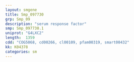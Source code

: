 ```yaml
---
layout: smgene
title: Smp_097730
grp: Smp_09
description: "serum response factor"
smp: Smp_097730.1
uniprot: "G4LXC2"
length:  1359
cdd: "COG5068, cd00266, cl00109, pfam00319, smart00432"
kk: K04378
categories: sm
---
```

